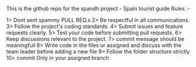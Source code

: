 This is the github repo for the spandh project - Spain tourist guide
Rules :-

1> Dont sent spammy PULL REQ.s
2> Be respectful in all communications.
3> Follow the project's coding standards.
4> Submit issues and feature requests clearly.
5> Test your code before submitting pull requests.
6> Keep discussions relevant to the project.
7> commit message should be meaningfull 
8> Write code in the files ur assigned and discuss with the team leader before adding a new file
9> Follow the folder structure strictly 
10> commit Only in your assigned branch
